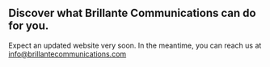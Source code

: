 ## Discover what Brillante Communications can do for you. 

Expect an updated website very soon. In the meantime, you can reach us at info@brillantecommunications.com
